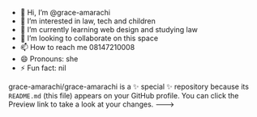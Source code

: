 - 👋 Hi, I’m @grace-amarachi
- 👀 I’m interested in law, tech and children
- 🌱 I’m currently learning web design and studying law
- 💞️ I’m looking to collaborate on this space
- 📫 How to reach me 08147210008
- 😄 Pronouns: she
- ⚡ Fun fact: nil

grace-amarachi/grace-amarachi is a ✨ special ✨ repository because its `README.md` (this file) appears on your GitHub profile.
You can click the Preview link to take a look at your changes.
--->
